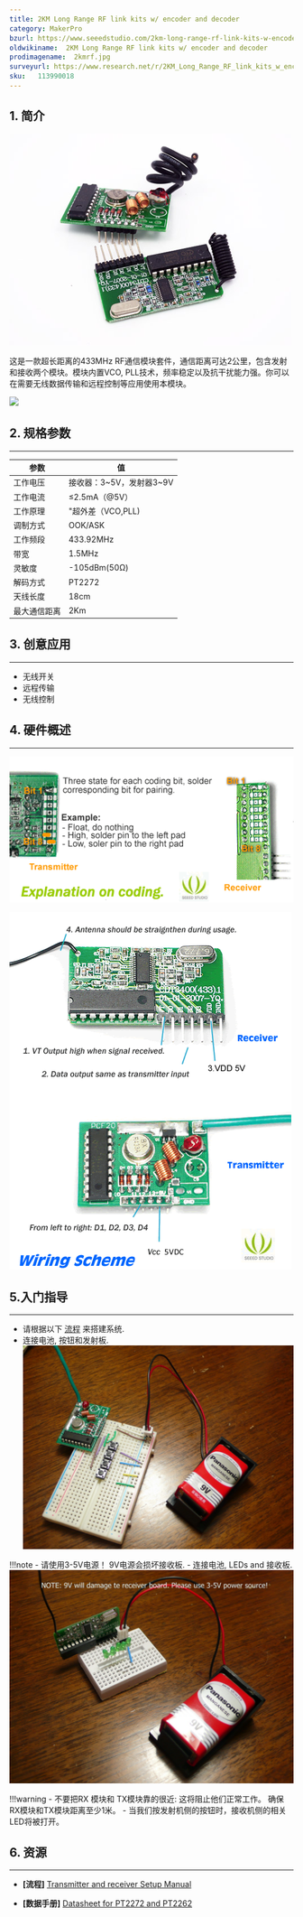 ```yaml
---
title: 2KM Long Range RF link kits w/ encoder and decoder
category: MakerPro
bzurl: https://www.seeedstudio.com/2km-long-range-rf-link-kits-w-encoder-and-decoder-p-321.html?cPath=139_140
oldwikiname:  2KM Long Range RF link kits w/ encoder and decoder
prodimagename:  2kmrf.jpg
surveyurl: https://www.research.net/r/2KM_Long_Range_RF_link_kits_w_encoder_and_decoder
sku:   113990018
---
```

##  1.	简介

![](https://github.com/SeeedDocument/2KM_Long_Range_RF_link_kits_w_encoder_and_decoder/raw/master/img/2kmrf.jpg)

这是一款超长距离的433MHz RF通信模块套件，通信距离可达2公里，包含发射和接收两个模块。模块内置VCO, PLL技术，频率稳定以及抗干扰能力强。你可以在需要无线数据传输和远程控制等应用使用本模块。

[![](https://github.com/SeeedDocument/wiki_chinese/raw/master/docs/images/click_to_buy.PNG)](https://item.taobao.com/item.htm?spm=a1z10.3-c.w4002-11172317909.10.5e478797pm0Yu9&id=527004631129)

##   2.	规格参数
---
| 参数         | 值                       |
|--------------|--------------------------|
| 工作电压     | 接收器：3~5V，发射器3~9V |
| 工作电流     | ≤2.5mA（@5V）            |
| 工作原理     | "超外差（VCO,PLL)        |
| 调制方式     | OOK/ASK                  |
| 工作频段     | 433.92MHz                |
| 带宽         | 1.5MHz                   |
| 灵敏度       | -105dBm(50Ω)             |
| 解码方式     | PT2272                   |
| 天线长度     | 18cm                     |
| 最大通信距离 | 2Km                      |

##   3. 创意应用
---
*   无线开关
*   远程传输
*   无线控制

##   4. 硬件概述
---
![](https://github.com/SeeedDocument/2KM_Long_Range_RF_link_kits_w_encoder_and_decoder/raw/master/img/433rf5.png)

![](https://github.com/SeeedDocument/2KM_Long_Range_RF_link_kits_w_encoder_and_decoder/raw/master/img/433rf6.png)

##  5.入门指导
---

- 请根据以下 [流程](https://github.com/SeeedDocument/2KM_Long_Range_RF_link_kits_w_encoder_and_decoder/raw/master/res/2KM_RF.rar) 来搭建系统.
- 连接电池, 按钮和发射板.
![](https://github.com/SeeedDocument/2KM_Long_Range_RF_link_kits_w_encoder_and_decoder/raw/master/img/2KM_TX.JPG)

!!!note
    - 请使用3-5V电源！ 9V电源会损坏接收板.
    - 连接电池, LEDs and 接收板.
![](https://github.com/SeeedDocument/2KM_Long_Range_RF_link_kits_w_encoder_and_decoder/raw/master/img/2KM_RX.JPG)

!!!warning
    - 不要把RX 模块和 TX模块靠的很近: 这将阻止他们正常工作。 确保RX模块和TX模块距离至少1米。
    - 当我们按发射机侧的按钮时，接收机侧的相关LED将被打开。

## 6. 资源
---
- **[流程]**   [Transmitter and receiver Setup Manual](https://github.com/SeeedDocument/2KM_Long_Range_RF_link_kits_w_encoder_and_decoder/raw/master/res/2KM_RF.rar)

- **[数据手册]**   [Datasheet for PT2272 and PT2262](http://www.datasheetcatalog.org/datasheet/PrincetonTechnologyCorporation/mXusxsq.pdf)
